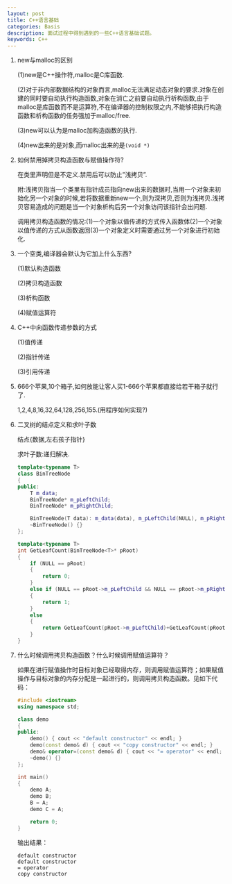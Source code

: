 ```yaml
---
layout: post
title: C++语言基础
categories: Basis
description: 面试过程中得到遇到的一些C++语言基础试题。
keywords: C++
---
```


1. new与malloc的区别

    (1)new是C++操作符,malloc是C库函数.

    (2)对于非内部数据结构的对象而言,malloc无法满足动态对象的要求.对象在创建的同时要自动执行构造函数,对象在消亡之前要自动执行析构函数,由于malloc是库函数而不是运算符,不在编译器的控制权限之内,不能够把执行构造函数和析构函数的任务强加于malloc/free.

    (3)new可以认为是malloc加构造函数的执行.

    (4)new出来的是对象,而malloc出来的是`(void *)`

1. 如何禁用掉拷贝构造函数与赋值操作符?

    在类里声明但是不定义.禁用后可以防止”浅拷贝”.

    附:浅拷贝指当一个类里有指针成员指向new出来的数据时,当用一个对象来初始化另一个对象的时候,若将数据重新new一个,则为深拷贝,否则为浅拷贝.浅拷贝容易造成的问题是当一个对象析构后另一个对象访问该指针会出问题.

    调用拷贝构造函数的情况:(1)一个对象以值传递的方式传入函数体(2)一个对象以值传递的方式从函数返回(3)一个对象定义时需要通过另一个对象进行初始化.

1. 一个空类,编译器会默认为它加上什么东西?

    (1)默认构造函数

    (2)拷贝构造函数

    (3)析构函数

    (4)赋值运算符

1. C++中向函数传递参数的方式

    (1)值传递

    (2)指针传递

    (3)引用传递

1. 666个苹果,10个箱子,如何放能让客人买1-666个苹果都直接给若干箱子就行了.

    1,2,4,8,16,32,64,128,256,155.(用程序如何实现?)

1. 二叉树的结点定义和求叶子数

    结点{数据,左右孩子指针}

    求叶子数:递归解决.

    ```c++
    template<typename T>
    class BinTreeNode
    {
    public:
        T m_data;
        BinTreeNode* m_pLeftChild;
        BinTreeNode* m_pRightChild;

        BinTreeNode(T data): m_data(data), m_pLeftChild(NULL), m_pRightChild(NULL) {}
        ~BinTreeNode() {}
    };

    template<typename T>
    int GetLeafCount(BinTreeNode<T>* pRoot)
    {
        if (NULL == pRoot)
        {
            return 0;
        }
        else if (NULL == pRoot->m_pLeftChild && NULL == pRoot->m_pRightChild)
        {
            return 1;
        }
        else
        {
            return GetLeafCount(pRoot->m_pLeftChild)+GetLeafCount(pRoot->m_pRightChild);
        }
    }
    ```

1. 什么时候调用拷贝构造函数？什么时候调用赋值运算符？

    如果在进行赋值操作时目标对象已经取得内存，则调用赋值运算符；如果赋值操作与目标对象的内存分配是一起进行的，则调用拷贝构造函数。见如下代码：

    ```c++
    #include <iostream>
    using namespace std;

    class demo
    {
    public:
        demo() { cout << "default constructor" << endl; }
        demo(const demo& d) { cout << "copy constructor" << endl; }
        demo& operator=(const demo& d) { cout << "= operator" << endl; }
        ~demo() {}
    };

    int main()
    {
        demo A;
        demo B;
        B = A;
        demo C = A;

        return 0;
    }
    ```

    输出结果：

    ```
    default constructor
    default constructor
    = operator
    copy constructor
    ```
